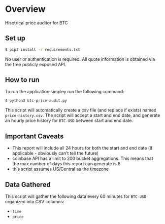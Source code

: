 # Overview
Hisotrical price auditor for BTC

## Set up

```bash
$ pip3 install -r requirements.txt
```

No user or authentication is required. All quote information is obtained via the free publicly exposed API.

## How to run

To run the application simpley run the following command:

```bash
$ python3 btc-price-audit.py
```

This script will automatically create a csv file (and replace if exists) named `price-history.csv`. The script will accept a start and end date, and generate an hourly price history for `BTC-USD` between start and end date. 

## Important Caveats

* This report will include all 24 hours for both the start and end date (if applicable - obviously can't tell the future)
* coinbase API has a limit to 200 bucket aggregations. This means that the max number of days this report can generate is 8 
* this script assumes US/Central as the timezone

## Data Gathered

This script will gather the following data every 60 minutes for `BTC-USD` organized into CSV columns:
* `time`
* `price`
